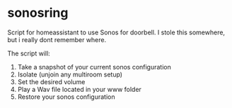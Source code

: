 # sonosring
Script for homeassistant to use Sonos for doorbell. I stole this somewhere, but i really dont remember where.

The script will:

1. Take a snapshot of your current sonos configuration 
2. Isolate (unjoin any multiroom setup)
3. Set the desired volume
4. Play a Wav file located in your www folder
5. Restore your sonos configuration
